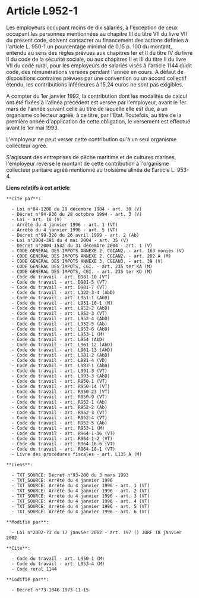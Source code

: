 # Article L952-1

Les employeurs occupant moins de dix salariés, à l'exception de ceux occupant les personnes mentionnées au chapitre III du
titre VII du livre VII du présent code, doivent consacrer au financement des actions définies à l'article L. 950-1 un
pourcentage minimal de 0,15 p. 100 du montant, entendu au sens des règles prévues aux chapitres Ier et II du titre IV du
livre II du code de la sécurité sociale, ou aux chapitres II et III du titre II du livre VII du code rural, pour les
employeurs de salariés visés à l'article 1144 dudit code, des rémunérations versées pendant l'année en cours. A défaut de
dispositions contraires prévues par une convention ou un accord collectif étendu, les contributions inférieures à 15,24 euros
ne sont pas exigibles.

A compter du 1er janvier 1992, la contribution dont les modalités de calcul ont été fixées à l'alinéa précédent est versée
par l'employeur, avant le 1er mars de l'année suivant celle au titre de laquelle elle est due, à un organisme collecteur
agréé, à ce titre, par l'Etat. Toutefois, au titre de la première année d'application de cette obligation, le versement est
effectué avant le 1er mai 1993.

L'employeur ne peut verser cette contribution qu'à un seul organisme collecteur agréé.

S'agissant des entreprises de pêche maritime et de cultures marines, l'employeur reverse le montant de cette contribution à
l'organisme collecteur paritaire agréé mentionné au troisième alinéa de l'article L. 953-4.

**Liens relatifs à cet article**

	**Cité par**:

	  - Loi n°84-1208 du 29 décembre 1984 - art. 30 (V)
	  - Décret n°94-936 du 28 octobre 1994 - art. 3 (V)
	  - Loi - art. 10 (V)
	  - Arrêté du 4 janvier 1996 - art. 1 (VT)
	  - Arrêté du 4 janvier 1996 - art. 5 (VT)
	  - Décret n°99-320 du 26 avril 1999 - art. 2 (Ab)
	  - Loi n°2004-391 du 4 mai 2004 - art. 35 (V)
	  - Décret n°2004-1532 du 31 décembre 2004 - art. 1 (V)
	  - CODE GENERAL DES IMPOTS ANNEXE 2, CGIAN2. - art. 163 nonies (V)
	  - CODE GENERAL DES IMPOTS ANNEXE 2, CGIAN2. - art. 202 A (M)
	  - CODE GENERAL DES IMPOTS ANNEXE 3, CGIAN3. - art. 39 (V)
	  - CODE GENERAL DES IMPOTS, CGI. - art. 235 ter KA (M)
	  - CODE GENERAL DES IMPOTS, CGI. - art. 235 ter KD (M)
	  - Code du travail - art. D981-10 (VT)
	  - Code du travail - art. D981-5 (VT)
	  - Code du travail - art. D981-7 (VT)
	  - Code du travail - art. L122-3-4 (AbD)
	  - Code du travail - art. L951-1 (AbD)
	  - Code du travail - art. L951-10-1 (M)
	  - Code du travail - art. L952-2 (AbD)
	  - Code du travail - art. L952-3 (VT)
	  - Code du travail - art. L952-4 (AbD)
	  - Code du travail - art. L952-5 (Ab)
	  - Code du travail - art. L952-6 (AbD)
	  - Code du travail - art. L953-1 (M)
	  - Code du travail - art. L954 (AbD)
	  - Code du travail - art. L961-12 (AbD)
	  - Code du travail - art. L961-13 (AbD)
	  - Code du travail - art. L981-2 (AbD)
	  - Code du travail - art. L981-4 (VD)
	  - Code du travail - art. L983-1 (AbD)
	  - Code du travail - art. L991-3 (VT)
	  - Code du travail - art. L993-3 (AbD)
	  - Code du travail - art. R950-1 (VT)
	  - Code du travail - art. R950-14 (VT)
	  - Code du travail - art. R950-23 (VT)
	  - Code du travail - art. R950-9 (VT)
	  - Code du travail - art. R952-1 (Ab)
	  - Code du travail - art. R952-2 (Ab)
	  - Code du travail - art. R952-3 (VT)
	  - Code du travail - art. R952-4 (VT)
	  - Code du travail - art. R952-5 (Ab)
	  - Code du travail - art. R953-1 (M)
	  - Code du travail - art. R964-1-16 (VT)
	  - Code du travail - art. R964-1-2 (VT)
	  - Code du travail - art. R964-16-6 (VT)
	  - Code du travail - art. R964-18-1 (VT)
	  - Livre des procédures fiscales - art. L135 A (M)

	**Liens**:

	  - TXT_SOURCE: Décret n°93-280 du 3 mars 1993
	  - TXT_SOURCE: Arrêté du 4 janvier 1996
	  - TXT_SOURCE: Arrêté du 4 janvier 1996 - art. 1 (VT)
	  - TXT_SOURCE: Arrêté du 4 janvier 1996 - art. 2 (VT)
	  - TXT_SOURCE: Arrêté du 4 janvier 1996 - art. 3 (VT)
	  - TXT_SOURCE: Arrêté du 4 janvier 1996 - art. 4 (VT)
	  - TXT_SOURCE: Arrêté du 4 janvier 1996 - art. 5 (VT)
	  - TXT_SOURCE: Arrêté du 4 janvier 1996 - art. 6 (VT)

	**Modifié par**:

	  - Loi n°2002-73 du 17 janvier 2002 - art. 197 () JORF 18 janvier 2002

	**Cite**:

	  - Code du travail - art. L950-1 (M)
	  - Code du travail - art. L953-4 (M)
	  - Code rural 1144

	**Codifié par**:

	  - Décret n°73-1046 1973-11-15
